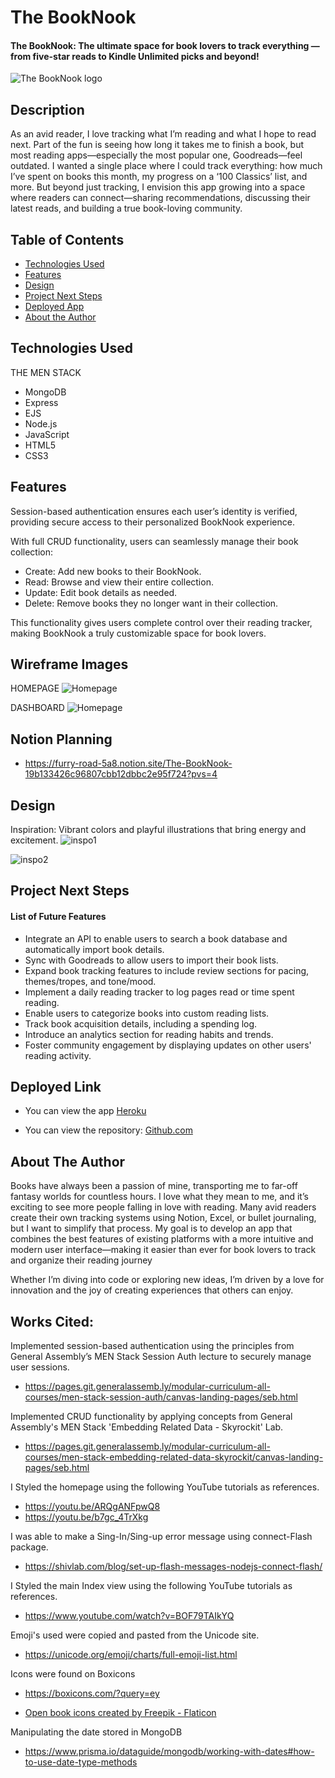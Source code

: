 # The BookNook

#### The BookNook: The ultimate space for book lovers to track everything — from five-star reads to Kindle Unlimited picks and beyond!

<img src="public/assets/Screenshot 2025-02-25 155656.png" alt="The BookNook logo"/>


## Description
As an avid reader, I love tracking what I’m reading and what I hope to read next. Part of the fun is seeing how long it takes me to finish a book, but most reading apps—especially the most popular one, Goodreads—feel outdated. I wanted a single place where I could track everything: how much I’ve spent on books this month, my progress on a ‘100 Classics’ list, and more. But beyond just tracking, I envision this app growing into a space where readers can connect—sharing recommendations, discussing their latest reads, and building a true book-loving community.

## Table of Contents
* [Technologies Used](#technologiesused)
* [Features](#features)
* [Design](#design)
* [Project Next Steps](#nextsteps)
* [Deployed App](#deployment)
* [About the Author](#author)

## <a name="technologiesused"></a>Technologies Used
THE MEN STACK
* MongoDB
* Express
* EJS
* Node.js
* JavaScript
* HTML5
* CSS3



## Features
Session-based authentication ensures each user’s identity is verified, providing secure access to their personalized BookNook experience.

With full CRUD functionality, users can seamlessly manage their book collection:

* Create: Add new books to their BookNook.
* Read: Browse and view their entire collection.
* Update: Edit book details as needed.
* Delete: Remove books they no longer want in their collection.

This functionality gives users complete control over their reading tracker, making BookNook a truly customizable space for book lovers.


## Wireframe Images
HOMEPAGE
<img src="public/assets/Screenshot 2025-02-15 124638.png" alt="Homepage">

DASHBOARD
<img src="public/assets/Screenshot 2025-02-15 135038.png" alt="Homepage">

## Notion Planning
* https://furry-road-5a8.notion.site/The-BookNook-19b133426c96807cbb12dbbc2e95f724?pvs=4

## <a name="design"></a>Design
Inspiration: Vibrant colors and playful illustrations that bring energy and excitement.
<img src="public/assets/5f5b38755d8703f4fd1f5e9a5cb81c42.jpg" alt="inspo1">

<img src="public/assets/af1739311211a369f8307cbe0e50ae7a.jpg" alt="inspo2">

## <a name="nextsteps"></a>Project Next Steps
#### List of Future Features
* Integrate an API to enable users to search a book database and automatically import book details.
* Sync with Goodreads to allow users to import their book lists.
* Expand book tracking features to include review sections for pacing, themes/tropes, and tone/mood.
* Implement a daily reading tracker to log pages read or time spent reading.
* Enable users to categorize books into custom reading lists.
* Track book acquisition details, including a spending log.
* Introduce an analytics section for reading habits and trends.
* Foster community engagement by displaying updates on other users' reading activity.

## <a name="deployment"></a>Deployed Link
* You can view the app
[Heroku](https://thebooknook-d5125933b6c8.herokuapp.com/)

* You can view the repository:
[Github.com](https://github.com/ashleylaisure/_thebooknook.git)

## <a name="author"></a>About The Author
Books have always been a passion of mine, transporting me to far-off fantasy worlds for countless hours. I love what they mean to me, and it’s exciting to see more people falling in love with reading. Many avid readers create their own tracking systems using Notion, Excel, or bullet journaling, but I want to simplify that process. My goal is to develop an app that combines the best features of existing platforms with a more intuitive and modern user interface—making it easier than ever for book lovers to track and organize their reading journey

Whether I’m diving into code or exploring new ideas, I’m driven by a love for innovation and the joy of creating experiences that others can enjoy.
    
## Works Cited:
Implemented session-based authentication using the principles from General Assembly’s MEN Stack Session Auth lecture to securely manage user sessions.

* https://pages.git.generalassemb.ly/modular-curriculum-all-courses/men-stack-session-auth/canvas-landing-pages/seb.html

Implemented CRUD functionality by applying concepts from General Assembly's MEN Stack 'Embedding Related Data - Skyrockit' Lab.

* https://pages.git.generalassemb.ly/modular-curriculum-all-courses/men-stack-embedding-related-data-skyrockit/canvas-landing-pages/seb.html

I Styled the homepage using the following YouTube tutorials as references.

* https://youtu.be/ARQgANFpwQ8
* https://youtu.be/b7gc_4TrXkg

I was able to make a Sing-In/Sing-up error message using connect-Flash package.
* https://shivlab.com/blog/set-up-flash-messages-nodejs-connect-flash/

I Styled the main Index view using the following YouTube tutorials as references.

* https://www.youtube.com/watch?v=BOF79TAIkYQ

Emoji's used were copied and pasted from the Unicode site.

* https://unicode.org/emoji/charts/full-emoji-list.html

Icons were found on Boxicons

* https://boxicons.com/?query=ey

* <a href="https://www.flaticon.com/free-icons/open-book" title="open book icons">Open book icons created by Freepik - Flaticon</a>

Manipulating the date stored in MongoDB
* https://www.prisma.io/dataguide/mongodb/working-with-dates#how-to-use-date-type-methods
